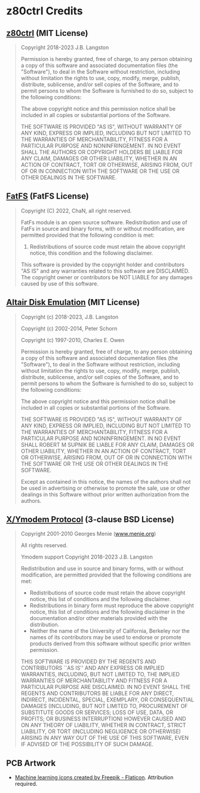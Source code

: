 # z80ctrl Credits

## [z80ctrl](https://github.com/jblang/z80ctrl) (MIT License)
> Copyright 2018-2023 J.B. Langston
> 
> Permission is hereby granted, free of charge, to any person obtaining a
> copy of this software and associated documentation files (the "Software"),
> to deal in the Software without restriction, including without limitation
> the rights to use, copy, modify, merge, publish, distribute, sublicense,
> and/or sell copies of the Software, and to permit persons to whom the
> Software is furnished to do so, subject to the following conditions:
> 
> The above copyright notice and this permission notice shall be included in
> all copies or substantial portions of the Software.
> 
> THE SOFTWARE IS PROVIDED "AS IS", WITHOUT WARRANTY OF ANY KIND, EXPRESS OR
> IMPLIED, INCLUDING BUT NOT LIMITED TO THE WARRANTIES OF MERCHANTABILITY,
> FITNESS FOR A PARTICULAR PURPOSE AND NONINFRINGEMENT. IN NO EVENT SHALL THE
> AUTHORS OR COPYRIGHT HOLDERS BE LIABLE FOR ANY CLAIM, DAMAGES OR OTHER
> LIABILITY, WHETHER IN AN ACTION OF CONTRACT, TORT OR OTHERWISE, ARISING
> FROM, OUT OF OR IN CONNECTION WITH THE SOFTWARE OR THE USE OR OTHER
> DEALINGS IN THE SOFTWARE.


## [FatFS](http://elm-chan.org/fsw/ff/) (FatFS License)
> Copyright (C) 2022, ChaN, all right reserved.
> 
> FatFs module is an open source software. Redistribution and use of FatFs in
> source and binary forms, with or without modification, are permitted provided
> that the following condition is met:
> 
> 1. Redistributions of source code must retain the above copyright notice,
>    this condition and the following disclaimer.
> 
> This software is provided by the copyright holder and contributors "AS IS"
> and any warranties related to this software are DISCLAIMED.
> The copyright owner or contributors be NOT LIABLE for any damages caused
> by use of this software.


## [Altair Disk Emulation](https://github.com/open-simh/simh/blob/master/AltairZ80/altairz80_dsk.c) (MIT License)
> Copyright (c) 2018-2023, J.B. Langston
>
> Copyright (c) 2002-2014, Peter Schorn
>
> Copyright (c) 1997-2010, Charles E. Owen
>
> Permission is hereby granted, free of charge, to any person obtaining a
> copy of this software and associated documentation files (the "Software"),
> to deal in the Software without restriction, including without limitation
> the rights to use, copy, modify, merge, publish, distribute, sublicense,
> and/or sell copies of the Software, and to permit persons to whom the
> Software is furnished to do so, subject to the following conditions:
> 
> The above copyright notice and this permission notice shall be included in
> all copies or substantial portions of the Software.
> 
> THE SOFTWARE IS PROVIDED "AS IS", WITHOUT WARRANTY OF ANY KIND, EXPRESS OR
> IMPLIED, INCLUDING BUT NOT LIMITED TO THE WARRANTIES OF MERCHANTABILITY,
> FITNESS FOR A PARTICULAR PURPOSE AND NONINFRINGEMENT.  IN NO EVENT SHALL
> ROBERT M SUPNIK BE LIABLE FOR ANY CLAIM, DAMAGES OR OTHER LIABILITY, WHETHER
> IN AN ACTION OF CONTRACT, TORT OR OTHERWISE, ARISING FROM, OUT OF OR IN
> CONNECTION WITH THE SOFTWARE OR THE USE OR OTHER DEALINGS IN THE SOFTWARE.
> 
> Except as contained in this notice, the names of the authors shall not be
> used in advertising or otherwise to promote the sale, use or other dealings
> in this Software without prior written authorization from the authors.


## [X/Ymodem Protocol](https://www.menie.org/georges/embedded/#xmodem) (3-clause BSD License)
> Copyright 2001-2010 Georges Menie (www.menie.org)
>
> All rights reserved.
> 
> Ymodem support Copyright 2018-2023 J.B. Langston
> 
> Redistribution and use in source and binary forms, with or without
> modification, are permitted provided that the following conditions are met:
> 
> * Redistributions of source code must retain the above copyright
>   notice, this list of conditions and the following disclaimer.
> * Redistributions in binary form must reproduce the above copyright
>   notice, this list of conditions and the following disclaimer in the
>   documentation and/or other materials provided with the distribution.
> * Neither the name of the University of California, Berkeley nor the
>   names of its contributors may be used to endorse or promote products
>   derived from this software without specific prior written permission.
> 
> THIS SOFTWARE IS PROVIDED BY THE REGENTS AND CONTRIBUTORS ``AS IS'' AND ANY
> EXPRESS OR IMPLIED WARRANTIES, INCLUDING, BUT NOT LIMITED TO, THE IMPLIED
> WARRANTIES OF MERCHANTABILITY AND FITNESS FOR A PARTICULAR PURPOSE ARE
> DISCLAIMED. IN NO EVENT SHALL THE REGENTS AND CONTRIBUTORS BE LIABLE FOR ANY
> DIRECT, INDIRECT, INCIDENTAL, SPECIAL, EXEMPLARY, OR CONSEQUENTIAL DAMAGES
> (INCLUDING, BUT NOT LIMITED TO, PROCUREMENT OF SUBSTITUTE GOODS OR SERVICES;
> LOSS OF USE, DATA, OR PROFITS; OR BUSINESS INTERRUPTION) HOWEVER CAUSED AND
> ON ANY THEORY OF LIABILITY, WHETHER IN CONTRACT, STRICT LIABILITY, OR TORT
> (INCLUDING NEGLIGENCE OR OTHERWISE) ARISING IN ANY WAY OUT OF THE USE OF THIS
> SOFTWARE, EVEN IF ADVISED OF THE POSSIBILITY OF SUCH DAMAGE.

## PCB Artwork

- [Machine learning icons created by Freepik - Flaticon](https://www.flaticon.com/free-icons/machine-learning). Attribution required.